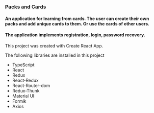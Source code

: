 ### Packs and Cards
#### An application for learning from cards. The user can create their own packs and add unique cards to them. Or use the cards of other users.
#### The application implements registration, login, password recovery.

This project was created with Create React App.

The following libraries are installed in this project
- TypeScript
- React
- Redux
- React-Redux
- React-Router-dom
- Redux-Thunk
- Material UI
- Formik
- Axios


